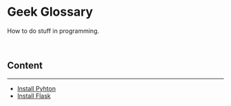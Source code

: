 # Geek Glossary
How to do stuff in programming. 

<br />

## Content

---

- [Install Pyhton](/how-to/install-python)
- [Install Flask](/how-to/install-flask)
